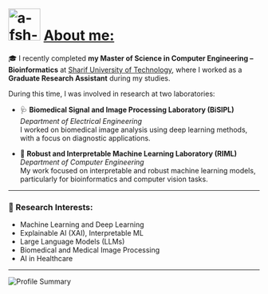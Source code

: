 <h1 align="left">
    <img src="https://avatars.githubusercontent.com/u/54026464?s=400&u=eac4c2dbd1b6ff624e43e0e78b556f27783033bf&v=4" alt="a-fsh-r" height="64" />
    <u>
        About me:
    </u>
</h1>

🎓 I recently completed **my Master of Science in Computer Engineering – Bioinformatics** at [Sharif University of Technology](https://en.sharif.edu/), where I worked as a **Graduate Research Assistant** during my studies.

During this time, I was involved in research at two laboratories:

- 🩺 **Biomedical Signal and Image Processing Laboratory (BiSIPL)**  
  *Department of Electrical Engineering*   
  I worked on biomedical image analysis using deep learning methods, with a focus on diagnostic applications.

- 🤖 **Robust and Interpretable Machine Learning Laboratory (RIML)**  
  *Department of Computer Engineering*  
  My work focused on interpretable and robust machine learning models, particularly for bioinformatics and computer vision tasks.

---

### 🧠 Research Interests:

-  Machine Learning and Deep Learning  
-  Explainable AI (XAI), Interpretable ML  
-  Large Language Models (LLMs)  
-  Biomedical and Medical Image Processing  
-  AI in Healthcare

---
  
![Profile Summary](https://github-profile-summary-cards.vercel.app/api/cards/profile-details?username=a-fsh-r&theme=algolia)

<!---
a-fsh-r/a-fsh-r is a ✨ special ✨ repository because its `README.md` (this file) appears on your GitHub profile.
You can click the Preview link to take a look at your changes.
--->
